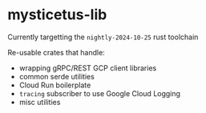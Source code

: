 # mysticetus-lib

Currently targetting the `nightly-2024-10-25` rust toolchain

Re-usable crates that handle:
 - wrapping gRPC/REST GCP client libraries
 - common serde utilities
 - Cloud Run boilerplate
 - `tracing` subscriber to use Google Cloud Logging
 - misc utilities

